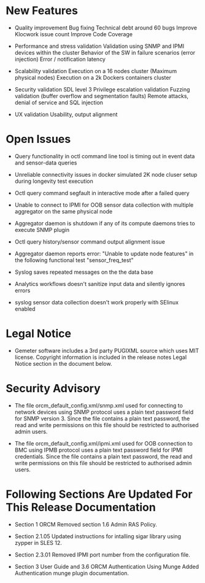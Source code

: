 New Features
============

* Quality improvement
  Bug fixing Technical debt around 60 bugs
  Improve Klocwork issue count
  Improve Code Coverage

* Performance and stress validation
  Validation using SNMP and IPMI devices within the cluster
  Behavior of the SW in failure scenarios (error injection)
  Error / notification latency

* Scalability validation
  Execution on a 16 nodes cluster (Maximum physical nodes)
  Execution on a 2k Dockers containers cluster

* Security validation SDL level 3
  Privilege escalation validation
  Fuzzing validation (buffer overflow and segmentation faults)
  Remote attacks, denial of service and SQL injection

* UX validation
  Usability, output alignment


Open Issues
===========

* Query functionality in octl command line tool is timing out in event data 
  and sensor-data queries

* Unreliable connectivity issues in docker simulated 2K node cluser setup 
  during longevity test execution

* Octl query command segfault in interactive mode after a failed query

* Unable to connect to IPMI for OOB sensor data collection with multiple 
  aggregator on the same physical node

* Aggregator daemon is shutdown if any of its compute daemons tries to 
  execute SNMP plugin

* Octl query history/sensor command output alignment issue

* Aggregator daemon reports error: "Unable to update node features" in 
  the following functional test "sensor_freq_test"

* Syslog saves repeated messages on the the data base

* Analytics workflows doesn't sanitize input data and silently ignores errors

* syslog sensor data collection doesn't work properly with SElinux enabled


Legal Notice
============

* Gemeter software includes a 3rd party PUGIXML source which uses MIT license.
  Copyright information is included in the release notes Legal Notice section 
  in the document below.


Security Advisory
=================

* The file orcm_default_config.xml/snmp.xml used for connecting to network devices using SNMP protocol uses a plain text password field for SNMP version 3.
  Since the file contains a plain text password, the read and write permissions on this file should be restricted to authorised admin users.

* The file orcm_default_config.xml/ipmi.xml used for OOB connection to BMC using IPMB protocol uses a plain text password field for IPMI credentials.
 Since the file contains a plain text password, the read and write permissions on this file should be restricted to authorised admin users.


Following Sections Are Updated For This Release Documentation
==============================================================

* Section 1 ORCM
  Removed section 1.6 Admin RAS Policy.

* Section 2.1.05
  Updated instructions for intalling sigar library using zypper in SLES 12.

* Section 2.3.01
  Removed IPMI port number from the configuration file.

* Section 3 User Guide and 3.6 ORCM Authentication Using Munge
  Added Authentication munge plugin documentation.
